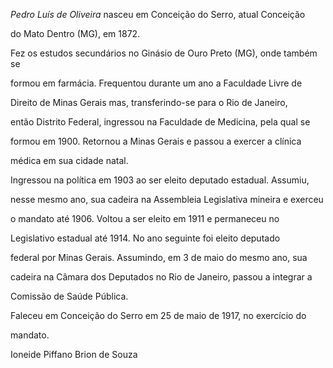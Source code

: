 

*Pedro Luís de Oliveira* nasceu em Conceição do Serro, atual Conceição

do Mato Dentro (MG), em 1872.



Fez os estudos secundários no Ginásio de Ouro Preto (MG), onde também se

formou em farmácia. Frequentou durante um ano a Faculdade Livre de

Direito de Minas Gerais mas, transferindo-se para o Rio de Janeiro,

então Distrito Federal, ingressou na Faculdade de Medicina, pela qual se

formou em 1900. Retornou a Minas Gerais e passou a exercer a clínica

médica em sua cidade natal.



Ingressou na política em 1903 ao ser eleito deputado estadual. Assumiu,

nesse mesmo ano, sua cadeira na Assembleia Legislativa mineira e exerceu

o mandato até 1906. Voltou a ser eleito em 1911 e permaneceu no

Legislativo estadual até 1914. No ano seguinte foi eleito deputado

federal por Minas Gerais. Assumindo, em 3 de maio do mesmo ano, sua

cadeira na Câmara dos Deputados no Rio de Janeiro, passou a integrar a

Comissão de Saúde Pública.



Faleceu em Conceição do Serro em 25 de maio de 1917, no exercício do

mandato.



Ioneide Piffano Brion de Souza



